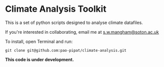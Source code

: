 # Climate Analysis Toolkit

This is a set of python scripts designed to analyse climate datafiles.

If you're interested in collaborating, email me at s.w.mangham@soton.ac.uk

To install, open Terminal and run:
```
git clone git@github.com:pao-pipat/climate-analysis.git
```

**This code is under development.**
